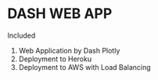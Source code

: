 # DASH WEB APP
Included 

1. Web Application by Dash Plotly
2. Deployment to Heroku
3. Deployment to AWS with Load Balancing
